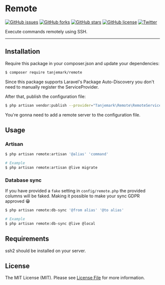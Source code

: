 # Remote

[![GitHub issues](https://img.shields.io/github/issues/tanjemark/remote.svg?style=flat-square)](https://github.com/tanjemark/remote/issues)
[![GitHub forks](https://img.shields.io/github/forks/tanjemark/remote.svg?style=flat-square)](https://github.com/tanjemark/remote/network)
[![GitHub stars](https://img.shields.io/github/stars/tanjemark/remote.svg?style=flat-square)](https://github.com/tanjemark/remote/stargazers)
[![GitHub license](https://img.shields.io/github/license/tanjemark/remote.svg?style=flat-square)](https://github.com/tanjemark/remote/blob/master/LICENSE)
[![Twitter](https://img.shields.io/twitter/url/https/github.com/tanjemark/remote.svg?style=flat-square)](https://twitter.com/intent/tweet?text=Wow:&url=https%3A%2F%2Fgithub.com%2Ftanjemark%2Fremote)

Execute commands remotely using SSH.

---

## Installation

Require this package in your composer.json and update your dependencies:

```bash
$ composer require tanjemark/remote
```

Since this package supports Laravel's Package Auto-Discovery
you don't need to manually register the ServiceProvider.

After that, publish the configuration file:
```bash
$ php artisan vendor:publish --provider="Tanjemark\Remote\RemoteServiceProvider"
```
You're gonna need to add a remote server to the configuration file.


## Usage

### Artisan
```bash
$ php artisan remote:artisan '@alias' 'command'
```

```bash
# Example
$ php artisan remote:artisan @live migrate 
```

### Database sync
If you have provided a `fake` setting in `config/remote.php` the provided columns will be faked. Making it possible to make your sync GDPR approved 😁

```bash
$ php artisan remote:db-sync '@from alias' '@to alias'
```

```bash
# Example
$ php artisan remote:db-sync @live @local
```

## Requirements
ssh2 should be installed on your server.

## License
The MIT License (MIT). Please see [License File](LICENSE.md) for more information.
